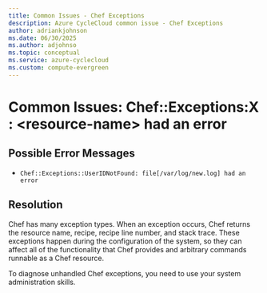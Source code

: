 ```yaml
---
title: Common Issues - Chef Exceptions
description: Azure CycleCloud common issue - Chef Exceptions
author: adriankjohnson
ms.date: 06/30/2025
ms.author: adjohnso
ms.topic: conceptual
ms.service: azure-cyclecloud
ms.custom: compute-evergreen
---
```


# Common Issues: Chef::Exceptions:X : \<resource-name\> had an error

## Possible Error Messages

- `Chef::Exceptions::UserIDNotFound: file[/var/log/new.log] had an error`

## Resolution

Chef has many exception types. When an exception occurs, Chef returns the resource name, 
recipe, recipe line number, and stack trace. These exceptions happen during the configuration of the system, so they can affect 
all of the functionality that Chef provides and arbitrary commands runnable
as a Chef resource. 

To diagnose unhandled Chef exceptions, you need to use your system administration skills.


